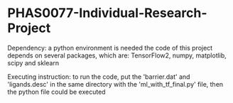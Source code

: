 # PHAS0077-Individual-Research-Project

Dependency:
  a python environment is needed
  the code of this project depends on several packages, which are: TensorFlow2, numpy, matplotlib, scipy and sklearn
  
  
Executing instruction:
  to run the code, put the 'barrier.dat' and 'ligands.desc' in the same directory with the 'ml_with_tf_final.py' file, then the python file could be executed
